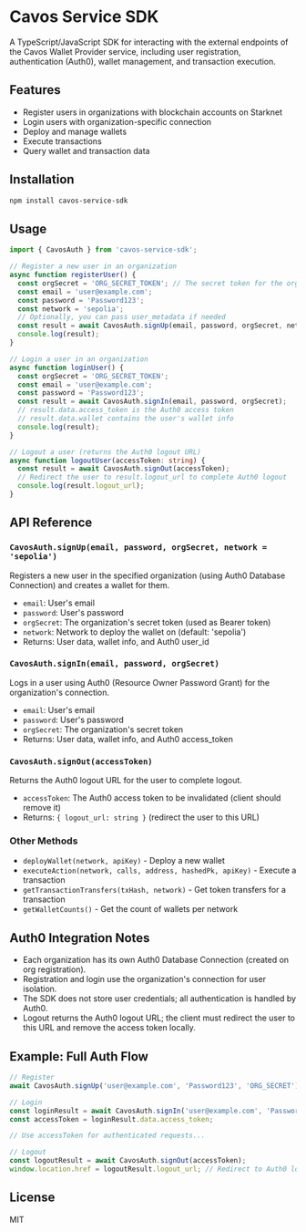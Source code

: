 # Cavos Service SDK

A TypeScript/JavaScript SDK for interacting with the external endpoints of the Cavos Wallet Provider service, including user registration, authentication (Auth0), wallet management, and transaction execution.

## Features
- Register users in organizations with blockchain accounts on Starknet
- Login users with organization-specific connection
- Deploy and manage wallets
- Execute transactions
- Query wallet and transaction data

## Installation

```bash
npm install cavos-service-sdk
```

## Usage

```typescript
import { CavosAuth } from 'cavos-service-sdk';

// Register a new user in an organization
async function registerUser() {
  const orgSecret = 'ORG_SECRET_TOKEN'; // The secret token for the organization
  const email = 'user@example.com';
  const password = 'Password123';
  const network = 'sepolia';
  // Optionally, you can pass user_metadata if needed
  const result = await CavosAuth.signUp(email, password, orgSecret, network);
  console.log(result);
}

// Login a user in an organization
async function loginUser() {
  const orgSecret = 'ORG_SECRET_TOKEN';
  const email = 'user@example.com';
  const password = 'Password123';
  const result = await CavosAuth.signIn(email, password, orgSecret);
  // result.data.access_token is the Auth0 access token
  // result.data.wallet contains the user's wallet info
  console.log(result);
}

// Logout a user (returns the Auth0 logout URL)
async function logoutUser(accessToken: string) {
  const result = await CavosAuth.signOut(accessToken);
  // Redirect the user to result.logout_url to complete Auth0 logout
  console.log(result.logout_url);
}
```

## API Reference

### `CavosAuth.signUp(email, password, orgSecret, network = 'sepolia')`
Registers a new user in the specified organization (using Auth0 Database Connection) and creates a wallet for them.
- `email`: User's email
- `password`: User's password
- `orgSecret`: The organization's secret token (used as Bearer token)
- `network`: Network to deploy the wallet on (default: 'sepolia')
- Returns: User data, wallet info, and Auth0 user_id

### `CavosAuth.signIn(email, password, orgSecret)`
Logs in a user using Auth0 (Resource Owner Password Grant) for the organization's connection.
- `email`: User's email
- `password`: User's password
- `orgSecret`: The organization's secret token
- Returns: User data, wallet info, and Auth0 access_token

### `CavosAuth.signOut(accessToken)`
Returns the Auth0 logout URL for the user to complete logout.
- `accessToken`: The Auth0 access token to be invalidated (client should remove it)
- Returns: `{ logout_url: string }` (redirect the user to this URL)

### Other Methods
- `deployWallet(network, apiKey)` - Deploy a new wallet
- `executeAction(network, calls, address, hashedPk, apiKey)` - Execute a transaction
- `getTransactionTransfers(txHash, network)` - Get token transfers for a transaction
- `getWalletCounts()` - Get the count of wallets per network

## Auth0 Integration Notes
- Each organization has its own Auth0 Database Connection (created on org registration).
- Registration and login use the organization's connection for user isolation.
- The SDK does not store user credentials; all authentication is handled by Auth0.
- Logout returns the Auth0 logout URL; the client must redirect the user to this URL and remove the access token locally.

## Example: Full Auth Flow

```typescript
// Register
await CavosAuth.signUp('user@example.com', 'Password123', 'ORG_SECRET');

// Login
const loginResult = await CavosAuth.signIn('user@example.com', 'Password123', 'ORG_SECRET');
const accessToken = loginResult.data.access_token;

// Use accessToken for authenticated requests...

// Logout
const logoutResult = await CavosAuth.signOut(accessToken);
window.location.href = logoutResult.logout_url; // Redirect to Auth0 logout
```

## License
MIT